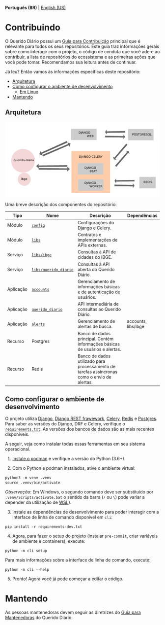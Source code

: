 **Português (BR)** | [English (US)](/docs/CONTRIBUTING-en-US.md)

# Contribuindo
O Querido Diário possui um [Guia para Contribuição](https://docs.queridodiario.ok.org.br/pt-br/latest/contribuindo/guia-de-contribuicao.html#contribuindo) principal que é relevante para todos os seus repositórios. Este guia traz informações gerais sobre como interagir com o projeto, o código de conduta que você adere ao contribuir, a lista de repositórios do ecossistema e as primeiras ações que você pode tomar. Recomendamos sua leitura antes de continuar.

Já leu? Então vamos às informações específicas deste repositório:
- [Arquitetura](#arquitetura)
- [Como configurar o ambiente de desenvolvimento](#como-configurar-o-ambiente-de-desenvolvimento)
    - [Em Linux](#em-linux)
- [Mantendo](#mantendo)

## Arquitetura

![arquitetura](/docs/images/arquitetura.png)

Uma breve descrição dos componentes do repositório:

| **Tipo**  | **Nome**                                          | **Descrição**                                                                               | **Dependências**    |
|-----------|---------------------------------------------------|---------------------------------------------------------------------------------------------|---------------------|
| Módulo    | [`config`](/app/config)                           | Configurações do Django e Celery.                                                           |                     |
| Módulo    | [`libs`](/app/libs)                               | Contratos e implementações de APIs externas.                                                |                     |
| Serviço   | [`libs/ibge`](/app/libs/ibge)                     | Consultas à API de cidades do IBGE.                                                         |                     |
| Serviço   | [`libs/querido_diario`](/app/libs/querido_diario) | Consultas à API aberta do Querido Diário.                                                   |                     |
| Aplicação | [`accounts`](/app/accounts)                       | Gerenciamento de informações básicas e de autenticação de usuários.                         |                     |
| Aplicação | [`querido_diario`](/app/querido_diario)           | API intermediária de consultas ao Querido Diário.                                           |                     |
| Aplicação | [`alerts`](/app/alerts)                           | Gerenciamento de alertas de busca.                                                          | accounts, libs/ibge |
| Recurso   | Postgres                                          | Banco de dados principal. Contém informações básicas de usuários e alertas.                 |                     |
| Recurso   | Redis                                             | Banco de dados utilizado para processamento de tarefas assíncronas como o envio de alertas. |


## Como configurar o ambiente de desenvolvimento

O projeto utiliza [Django](https://www.djangoproject.com/), [Django REST frawework](https://www.django-rest-framework.org/), [Celery](https://github.com/celery/celery), [Redis](https://redis.io/) e [Postgres](https://www.postgresql.org/). Para saber as versões do Django, DRF e Celery, verifique o [`requirements.txt`](app/requirements.txt). As versões dos bancos de dados são as mais recentes disponíveis.

A seguir, veja como instalar todas essas ferramentas em seu sistema operacional.

1. [Instale o podman](https://podman.io/getting-started/installation.html) e verifique a versão do Python (3.6+)

2. Com o Python e podman instalados, ative o ambiente virtual:

```console
python3 -m venv .venv
source .venv/bin/activate
```
_Observação_: Em Windows, o segundo comando deve ser substituído por `.venv/Scripts/activate.bat` o sentido da barra (`/` ou `\`) pode variar a depender da utilização de [WSL](https://learn.microsoft.com/pt-br/windows/wsl/about)).

3. Instale as dependências de desenvolvimento para poder interagir com a interface de linha de comando disponível em `cli`:

```console
pip install -r requirements-dev.txt
```

4. Agora, para fazer o setup do projeto (instalar `pre-commit`, criar variáveis de ambiente e containers), execute:

```console
python -m cli setup
```

Para mais informações sobre a interface de linha de comando, execute:

```console
python -m cli --help
```

5. Pronto! Agora você já pode começar a editar o código.

# Mantendo
As pessoas mantenedoras devem seguir as diretrizes do [Guia para Mantenedoras](https://docs.queridodiario.ok.org.br/pt-br/latest/contribuindo/guia-de-contribuicao.html#mantendo) do Querido Diário.
